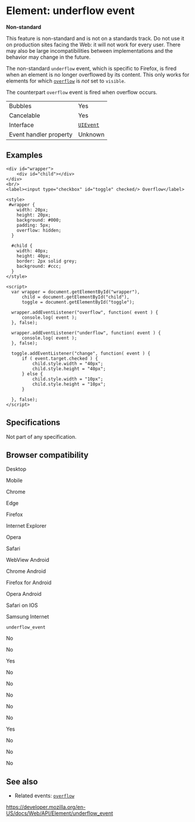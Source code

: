 # Element: underflow event

**Non-standard**

This feature is non-standard and is not on a standards track. Do not use it on production sites facing the Web: it will not work for every user. There may also be large incompatibilities between implementations and the behavior may change in the future.

The non-standard `underflow` event, which is specific to Firefox, is fired when an element is no longer overflowed by its content. This only works for elements for which [`overflow`](https://developer.mozilla.org/en-US/docs/Web/CSS/overflow) is _not_ set to `visible`.

The counterpart `overflow` event is fired when overflow occurs.

<table><tbody><tr class="odd"><td>Bubbles</td><td>Yes</td></tr><tr class="even"><td>Cancelable</td><td>Yes</td></tr><tr class="odd"><td>Interface</td><td><a href="../uievent"><code>UIEvent</code></a></td></tr><tr class="even"><td>Event handler property</td><td>Unknown</td></tr></tbody></table>

## Examples

    <div id="wrapper">
        <div id="child"></div>
    </div>
    <br/>
    <label><input type="checkbox" id="toggle" checked/> Overflow</label>

    <style>
     #wrapper {
        width: 20px;
        height: 20px;
        background: #000;
        padding: 5px;
        overflow: hidden;
      }

      #child {
        width: 40px;
        height: 40px;
        border: 2px solid grey;
        background: #ccc;
      }
    </style>

    <script>
      var wrapper = document.getElementById("wrapper"),
          child = document.getElementById("child"),
          toggle = document.getElementById("toggle");

      wrapper.addEventListener("overflow", function( event ) {
          console.log( event );
      }, false);

      wrapper.addEventListener("underflow", function( event ) {
          console.log( event );
      }, false);

      toggle.addEventListener("change", function( event ) {
          if ( event.target.checked ) {
              child.style.width = "40px";
              child.style.height = "40px";
          } else {
              child.style.width = "10px";
              child.style.height = "10px";
          }

      }, false);
    </script>

## Specifications

Not part of any specification.

## Browser compatibility

Desktop

Mobile

Chrome

Edge

Firefox

Internet Explorer

Opera

Safari

WebView Android

Chrome Android

Firefox for Android

Opera Android

Safari on IOS

Samsung Internet

`underflow_event`

No

No

Yes

No

No

No

No

No

Yes

No

No

No

## See also

- Related events: [`overflow`](overflow_event)

<a href="https://developer.mozilla.org/en-US/docs/Web/API/Element/underflow_event" class="_attribution-link">https://developer.mozilla.org/en-US/docs/Web/API/Element/underflow_event</a>
